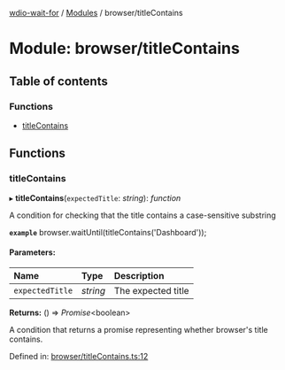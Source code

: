 [wdio-wait-for](../README.md) / [Modules](../modules.md) / browser/titleContains

# Module: browser/titleContains

## Table of contents

### Functions

- [titleContains](browser_titlecontains.md#titlecontains)

## Functions

### titleContains

▸ **titleContains**(`expectedTitle`: *string*): *function*

A condition for checking that the title contains a case-sensitive substring

**`example`** 
browser.waitUntil(titleContains('Dashboard'));

#### Parameters:

| Name | Type | Description |
| :------ | :------ | :------ |
| `expectedTitle` | *string* | The expected title |

**Returns:** () => *Promise*<boolean\>

A condition that returns a promise
    representing whether browser's title contains.

Defined in: [browser/titleContains.ts:12](https://github.com/elaichenkov/wdio-wait-for/blob/8456462/src/browser/titleContains.ts#L12)
